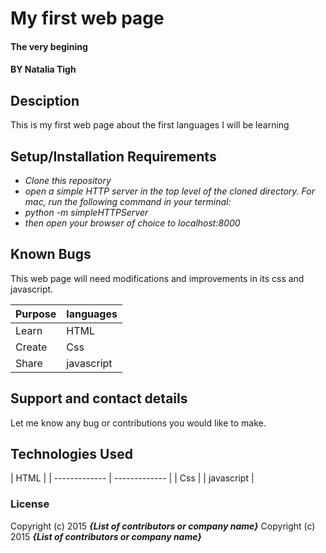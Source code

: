 # My first web page

#### The very begining

#### BY **Natalia Tigh**

## Desciption

This is my first web page about the first languages I will be learning
## Setup/Installation Requirements

* _Clone this repository_
* _open a simple HTTP server in the top level of the cloned directory. For mac, run the following command in your terminal:_
* _python  -m simpleHTTPServer_
* _then open your browser of choice to localhost:8000_




## Known Bugs

This web page will need modifications and improvements in its css and javascript.

| Purpose | languages|
| ------------- | ------------- |
| Learn | HTML  |
| Create | Css  |
| Share | javascript|

## Support and contact details

Let me know any bug or contributions you would like to make.

## Technologies Used

| HTML |
| ------------- | ------------- |
| Css  |
| javascript  |

### License

Copyright (c) 2015 **_{List of contributors or company name}_**
Copyright (c) 2015 **_{List of contributors or company name}_**
